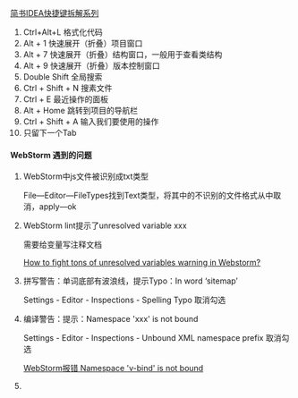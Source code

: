 [简书IDEA快捷键拆解系列]( https://www.jianshu.com/p/c9963b722d3b )

1. Ctrl+Alt+L	格式化代码
2.  Alt + 1     快速展开（折叠）项目窗口 
3.  Alt + 7     快速展开（折叠）结构窗口，一般用于查看类结构 
4.  Alt + 9     快速展开（折叠）版本控制窗口 
5.  Double Shift   全局搜索
6.  Ctrl + Shift + N    搜素文件 
7.  Ctrl + E     最近操作的面板 
8.  Alt + Home    跳转到项目的导航栏 
9.  Ctrl + Shift + A   输入我们要使用的操作 
10.  只留下一个Tab



#### WebStorm 遇到的问题

1.  WebStorm中js文件被识别成txt类型

    File—Editor—FileTypes找到Text类型，将其中的不识别的文件格式从中取消，apply—ok
    
2.  WebStorm lint提示了unresolved variable xxx

    需要给变量写注释文档

    [How to fight tons of unresolved variables warning in Webstorm?](https://stackoverflow.com/questions/20835544/how-to-fight-tons-of-unresolved-variables-warning-in-webstorm)

3.  拼写警告：单词底部有波浪线，提示Typo：In word ‘sitemap’

    Settings - Editor - Inspections - Spelling Typo 取消勾选
    
4.  编译警告：提示：Namespace 'xxx' is not bound

    Settings - Editor - Inspections - Unbound XML namespace prefix 取消勾选

    [WebStorm报错 Namespace 'v-bind' is not bound](https://www.cnblogs.com/muzi1024/p/10589060.html)

5.  